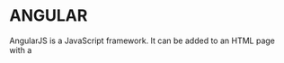 # ANGULAR 
AngularJS is a JavaScript framework. It can be added to an HTML page with a <script> tag.

AngularJS extends HTML attributes with Directives, and binds data to HTML with Expressions.

